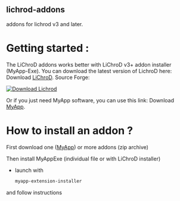 ## lichrod-addons
addons for lichrod v3 and later.

# Getting started : 
The LiChroD addons works better with LiChroD v3+ addon installer (MyApp-Exe).
You can download the latest version of LichroD here:
Download [LiChroD](https://github.com/dadflip/lichrod/releases).
Source Forge:

[![Download Lichrod](https://a.fsdn.com/con/app/sf-download-button)](https://sourceforge.net/projects/lichrod/files/latest/download)

Or if you just need MyApp software, you can use this link:
Download [MyApp](https://github.com/dadflip/myapp/releases).

# How to install an addon ?
First download one ([MyApp](https://github.com/dadflip/lichrod-addons/releases)) or more addons (zip archive)

Then install MyAppExe (individual file or with LiChroD installer)
- launch with
  ```bash
  myapp-extension-installer
  ```
and follow instructions

